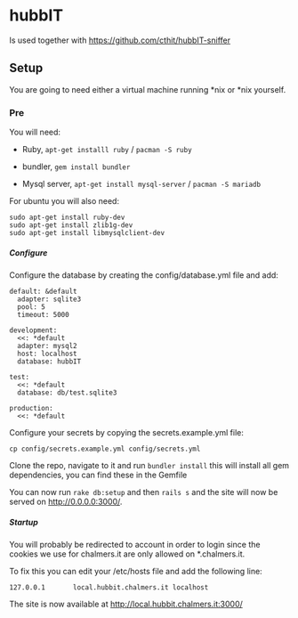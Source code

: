 hubbIT
======
Is used together with https://github.com/cthit/hubbIT-sniffer

Setup
------
You are going to need either a virtual machine running \*nix or \*nix yourself.

### Pre
You will need:

* Ruby, `apt-get installl ruby` / `pacman -S ruby`

* bundler, `gem install bundler`

* Mysql server, `apt-get install mysql-server` / `pacman -S mariadb`

For ubuntu you will also need:
```
sudo apt-get install ruby-dev
sudo apt-get install zlib1g-dev
sudo apt-get install libmysqlclient-dev
```

##### Configure
Configure the database by creating the config/database.yml file and add:
```
default: &default
  adapter: sqlite3
  pool: 5
  timeout: 5000

development:
  <<: *default
  adapter: mysql2
  host: localhost
  database: hubbIT

test:
  <<: *default
  database: db/test.sqlite3

production:
  <<: *default
```

Configure your secrets by copying the secrets.example.yml file:
```
cp config/secrets.example.yml config/secrets.yml
```

Clone the repo, navigate to it and run `bundler install` this will install all gem dependencies, you can find these in the Gemfile

You can now run `rake db:setup` and then `rails s` and the site will now be served on http://0.0.0.0:3000/.
##### Startup
You will probably be redirected to account in order to login since the cookies we use for chalmers.it are only allowed on \*.chalmers.it.

To fix this you can edit your /etc/hosts file and add the following line:
```
127.0.0.1       local.hubbit.chalmers.it localhost
```

The site is now available at http://local.hubbit.chalmers.it:3000/
